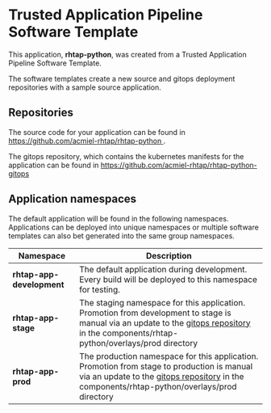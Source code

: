 # Trusted Application Pipeline Software Template

This application, **rhtap-python**, was created from a Trusted Application Pipeline Software Template.

The software templates create a new source and gitops deployment repositories with a sample source application. 

## Repositories

The source code for your application can be found in [https://github.com/acmiel-rhtap/rhtap-python ](https://github.com/acmiel-rhtap/rhtap-python ).
 
The gitops repository, which contains the kubernetes manifests for the application can be found in 
[https://github.com/acmiel-rhtap/rhtap-python-gitops ](https://github.com/acmiel-rhtap/rhtap-python-gitops ) 

## Application namespaces 

The default application will be found in the following namespaces. Applications can be deployed into unique namespaces or multiple software templates can also bet generated into the same group namespaces.  

|  Namespace   |  Description   |  
| -------- | -------- |   
| **rhtap-app-development** | The default application during development. Every build will be deployed to this namespace for testing. | 
| **rhtap-app-stage** | The staging namespace for this application. Promotion from development to stage is manual via an update to the [gitops repository](https://github.com/acmiel-rhtap/rhtap-python-gitops ) in the components/rhtap-python/overlays/prod directory |  
| **rhtap-app-prod** | The production namespace for this application. Promotion from stage to production is manual via an update to the [gitops repository](https://github.com/acmiel-rhtap/rhtap-python-gitops ) in the components/rhtap-python/overlays/prod directory | 